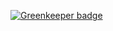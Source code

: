 

[![Greenkeeper badge](https://badges.greenkeeper.io/bangbang93/kyon.svg)](https://greenkeeper.io/)